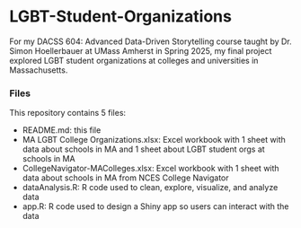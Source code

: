 # LGBT-Student-Organizations
For my DACSS 604: Advanced Data-Driven Storytelling course taught by Dr. Simon Hoellerbauer at UMass Amherst in Spring 2025, my final project explored LGBT student organizations at colleges and universities in Massachusetts.

### Files
This repository contains 5 files:
- README.md: this file
- MA LGBT College Organizations.xlsx: Excel workbook with 1 sheet with data about schools in MA and 1 sheet about LGBT student orgs at schools in MA
- CollegeNavigator-MAColleges.xlsx: Excel workbook with 1 sheet with data about schools in MA from NCES College Navigator
- dataAnalysis.R: R code used to clean, explore, visualize, and analyze data
- app.R: R code used to design a Shiny app so users can interact with the data
